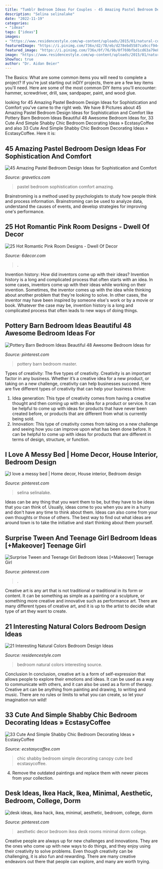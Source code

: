 ```yaml
---
title: "Tumblr Bedroom Ideas For Couples - 45 Amazing Pastel Bedroom Design Ideas For Sophistication And Comfort"
description: "Selina selinalake"
date: "2022-11-19"
categories:
- "ideas"
tags: ["ideas"]
images:
- "https://www.residencestyle.com/wp-content/uploads/2015/01/natural-colors-for-bedroom.jpg"
featuredImage: "https://i.pinimg.com/736x/d2/78/eb/d278ebd5587ca9ccf9444c24fe2499b8--room-ideas-aesthetic-aesthetic-desks.jpg"
featured_image: "https://i.pinimg.com/736x/0f/76/9b/0f769bfbd1cd63a79e8652a8fccf3043.jpg"
image: "https://www.residencestyle.com/wp-content/uploads/2015/01/natural-colors-for-bedroom.jpg"
ShowToc: true
author: "Dr. Aidan Beier"
---
```



The Basics: What are some common items you will need to complete a project?
If you're just starting out inDIY projects, there are a few key items you'll need. Here are some of the most common DIY items you'll encounter: hammer, screwdriver, drill, saw, sandpaper, paint, and wood glue.

	

		
looking for 45 Amazing Pastel Bedroom Design Ideas for Sophistication and Comfort you've came to the right web. We have 8 Pictures about 45 Amazing Pastel Bedroom Design Ideas for Sophistication and Comfort like Pottery Barn Bedroom Ideas Beautiful 48 Awesome Bedroom Ideas for, 33 Cute And Simple Shabby Chic Bedroom Decorating Ideas » EcstasyCoffee and also 33 Cute And Simple Shabby Chic Bedroom Decorating Ideas » EcstasyCoffee. Here it is:
		
    
## 45 Amazing Pastel Bedroom Design Ideas For Sophistication And Comfort

<img loading=lazy src="https://www.gravetics.com/wp-content/uploads/2017/09/Pastel-Blue-Bedroom-Design.jpg" onerror="this.onerror=null;this.src='https://tse3.mm.bing.net/th?id=OIP.Hb2DtPc-cKUJJcT27DlZggHaLH&amp;pid=15.1';" alt="45 Amazing Pastel Bedroom Design Ideas for Sophistication and Comfort">

_Source: gravetics.com_

>pastel bedroom sophistication comfort amazing. 

	

Brainstroming is a method used by psychologists to study how people think and process information. Brainstroming can be used to analyze data, understand the causes of events, and develop strategies for improving one's performance.

    
## 25 Hot Romantic Pink Room Designs - Dwell Of Decor

<img loading=lazy src="https://4.bp.blogspot.com/-i3NAUgWawnw/V9L4OO2DpVI/AAAAAAAArzw/F9O06LShKSkSKUTrqJwkzQWpedRlQdDvgCLcB/s1600/girl-bedroom-ideas-with-pink-walls.jpg" onerror="this.onerror=null;this.src='https://tse3.mm.bing.net/th?id=OIP.pmOrJ2pTqQr2itMdszG45AHaJ3&amp;pid=15.1';" alt="25 Hot Romantic Pink Room Designs - Dwell Of Decor">

_Source: 6decor.com_

>. 

	

Invention history: How did inventors come up with their ideas?
Invention history is a long and complicated process that often starts with an idea. In some cases, inventors come up with their ideas while working on their invention. Sometimes, the inventor comes up with the idea while thinking about another problem that they're looking to solve. In other cases, the inventor may have been inspired by someone else's work or by a movie or book. Whatever the case may be, invention history is a long and complicated process that often leads to new ways of doing things.

    
## Pottery Barn Bedroom Ideas Beautiful 48 Awesome Bedroom Ideas For

<img loading=lazy src="https://i.pinimg.com/736x/0f/76/9b/0f769bfbd1cd63a79e8652a8fccf3043.jpg" onerror="this.onerror=null;this.src='https://tse3.mm.bing.net/th?id=OIP.J97D0MKN1JN7DUUTp-PMmAHaLH&amp;pid=15.1';" alt="Pottery Barn Bedroom Ideas Beautiful 48 Awesome Bedroom Ideas for">

_Source: pinterest.com_

>pottery barn bedroom master. 

	

Types of creativity: The five types of creativity.
Creativity is an important factor in any business. Whether it’s a creative idea for a new product, or taking on a new challenge, creativity can help businesses succeed. Here are five different types of creativity that can help your business thrive: 
1. Idea generation: This type of creativity comes from having a creative thought and then coming up with an idea for a product or service. It can be helpful to come up with ideas for products that have never been created before, or products that are different from what is currently being sold. 
2. Innovation: This type of creativity comes from taking on a new challenge and seeing how you can improve upon what has been done before. It can be helpful to come up with ideas for products that are different in terms of design, structure, or function. 

    
## I Love A Messy Bed | Home Decor, House Interior, Bedroom Design

<img loading=lazy src="https://i.pinimg.com/736x/b0/55/3b/b0553b5f47abb18a7d316bd54862cd22.jpg" onerror="this.onerror=null;this.src='https://tse3.mm.bing.net/th?id=OIP.kTqK7EUr4ak13PSPq5lmrgHaJ3&amp;pid=15.1';" alt="I love a messy bed | Home decor, House interior, Bedroom design">

_Source: pinterest.com_

>selina selinalake. 

	

Ideas can be any thing that you want them to be, but they have to be ideas that you can think of. Usually, ideas come to you when you are in a hurry and don't have any time to think about them. Ideas can also come from your own thoughts or those of others. The best way to find out what ideas are around town is to take the initiative and start thinking about them yourself.

    
## Surprise Tween And Teenage Girl Bedroom Ideas [+Makeover] Teenage Girl

<img loading=lazy src="https://i.pinimg.com/736x/d5/fd/2f/d5fd2fb42198f37a61ff140b74c8794e.jpg" onerror="this.onerror=null;this.src='https://tse4.mm.bing.net/th?id=OIP.1f0vtCGY83ph_xQLdMh5TgHaLo&amp;pid=15.1';" alt="Surprise Tween and Teenage Girl Bedroom Ideas [+Makeover] Teenage Girl">

_Source: pinterest.com_

>. 

	

Creative art is any art that is not traditional or traditional in its form or content. It can be something as simple as a painting or a sculpture, or something more creative and innovative such as performance art. There are many different types of creative art, and it is up to the artist to decide what type of art they want to create.

    
## 21 Interesting Natural Colors Bedroom Design Ideas

<img loading=lazy src="https://www.residencestyle.com/wp-content/uploads/2015/01/natural-colors-for-bedroom.jpg" onerror="this.onerror=null;this.src='https://tse2.mm.bing.net/th?id=OIP.ZP4aWolg32wJFwESQYlSowHaJ4&amp;pid=15.1';" alt="21 Interesting Natural Colors Bedroom Design Ideas">

_Source: residencestyle.com_

>bedroom natural colors interesting source. 

	

Conclusion
In conclusion, creative art is a form of self-expression that allows people to explore their emotions and ideas. It can be used as a way to communicate with others, and it can also be used as a form of therapy. Creative art can be anything from painting and drawing, to writing and music. There are no rules or limits to what you can create, so let your imagination run wild!

    
## 33 Cute And Simple Shabby Chic Bedroom Decorating Ideas » EcstasyCoffee

<img loading=lazy src="https://i2.wp.com/www.ecstasycoffee.com/wp-content/uploads/2016/08/Shabby-Chic-Kids-Bedroom-With-A-Canopy-Bed.jpg" onerror="this.onerror=null;this.src='https://tse3.mm.bing.net/th?id=OIP.oVXacVJx3FoYQ5XCMhbWGAHaJ4&amp;pid=15.1';" alt="33 Cute And Simple Shabby Chic Bedroom Decorating Ideas » EcstasyCoffee">

_Source: ecstasycoffee.com_

>chic shabby bedroom simple decorating canopy cute bed ecstasycoffee. 

	

4. Remove the outdated paintings and replace them with newer pieces from your collection. 

    
## Desk Ideas, Ikea Hack, Ikea, Minimal, Aesthetic, Bedroom, College, Dorm

<img loading=lazy src="https://i.pinimg.com/736x/d2/78/eb/d278ebd5587ca9ccf9444c24fe2499b8--room-ideas-aesthetic-aesthetic-desks.jpg" onerror="this.onerror=null;this.src='https://tse4.mm.bing.net/th?id=OIP.oRFWOlvV7X4jkiCvS3SpqQHaLH&amp;pid=15.1';" alt="desk ideas, ikea hack, ikea, minimal, aesthetic, bedroom, college, dorm">

_Source: pinterest.com_

>aesthetic decor bedroom ikea desk rooms minimal dorm college. 

	

Creative people are always up for new challenges and innovations. They are the ones who come up with new ways to do things, and they enjoy using their creativity to solve problems. Even though creativity can be challenging, it is also fun and rewarding. There are many creative endeavors out there that people can explore, and many are worth trying.

